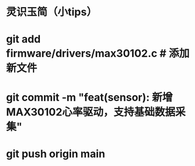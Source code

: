 # 灵识玉简（小tips）
# git add firmware/drivers/max30102.c  # 添加新文件
# git commit -m "feat(sensor): 新增MAX30102心率驱动，支持基础数据采集"
# git push origin main